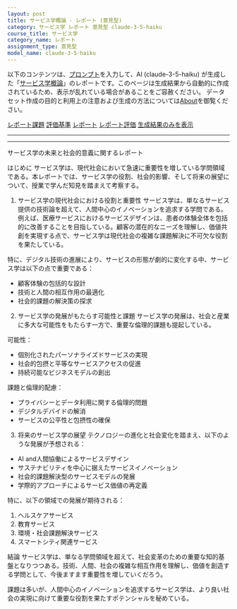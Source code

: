 ```yaml
---
layout: post
title: サービス学概論 - レポート (意見型)
category: サービス学 レポート 意見型 claude-3-5-haiku
course_title: サービス学
category_name: レポート
assignment_type: 意見型
model_name: claude-3-5-haiku
---
```


以下のコンテンツは、[プロンプト](https://github.com/takedatoshiyuki/synthetic_assignments/tree/main/generated/サービス学/claude-3-5-haiku/prompt_レポート-意見型.md)を入力して、AI (claude-3-5-haiku) が生成した「[サービス学概論](/contents/サービス学/)」のレポートです。このページは生成結果から自動的に作成されているため、表示が乱れている場合があることをご容赦ください。
データセット作成の目的と利用上の注意および生成の方法については[About](/About)を御覧ください。

[レポート課題](../レポート課題-意見型)
[評価基準](../評価基準-意見型)
[レポート](../レポート-意見型)
[レポート評価](../レポート評価-意見型)
[生成結果のみを表示](https://github.com/takedatoshiyuki/synthetic_assignments/tree/main/generated/サービス学/claude-3-5-haiku/レポート-意見型.md)
  

***
***
  
サービス学の未来と社会的意義に関するレポート

はじめに
サービス学は、現代社会において急速に重要性を増している学問領域である。本レポートでは、サービス学の役割、社会的影響、そして将来の展望について、授業で学んだ知見を踏まえて考察する。

1. サービス学の現代社会における役割と重要性
サービス学は、単なるサービス提供の技術論を超えて、人間中心のイノベーションを追求する学問である。例えば、医療サービスにおけるサービスデザインは、患者の体験全体を包括的に改善することを目指している。顧客の潜在的なニーズを理解し、価値共創を実現する点で、サービス学は現代社会の複雑な課題解決に不可欠な役割を果たしている。

特に、デジタル技術の進展により、サービスの形態が劇的に変化する中、サービス学は以下の点で重要である：
- 顧客体験の包括的な設計
- 技術と人間の相互作用の最適化
- 社会的課題の解決策の探求

2. サービス学の発展がもたらす可能性と課題
サービス学の発展は、社会と産業に多大な可能性をもたらす一方で、重要な倫理的課題も提起している。

可能性：
- 個別化されたパーソナライズドサービスの実現
- 社会的包摂と平等なサービスアクセスの促進
- 持続可能なビジネスモデルの創出

課題と倫理的配慮：
- プライバシーとデータ利用に関する倫理的問題
- デジタルデバイドの解消
- サービスの公平性と包摂性の確保

3. 将来のサービス学の展望
テクノロジーの進化と社会変化を踏まえ、以下のような発展が予想される：

- AI and人間協働によるサービスデザイン
- サステナビリティを中心に据えたサービスイノベーション
- 社会的課題解決型のサービスモデルの発展
- 学際的アプローチによるサービス価値の再定義

特に、以下の領域での発展が期待される：
1. ヘルスケアサービス
2. 教育サービス
3. 環境・社会課題解決サービス
4. スマートシティ関連サービス

結論
サービス学は、単なる学問領域を超えて、社会変革のための重要な知的基盤となりつつある。技術、人間、社会の複雑な相互作用を理解し、価値を創造する学問として、今後ますます重要性を増していくだろう。

課題は多いが、人間中心のイノベーションを追求するサービス学は、より良い社会の実現に向けて重要な役割を果たすポテンシャルを秘めている。
